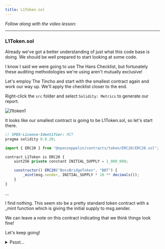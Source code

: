 ```yaml
---
title: L1Token.sol
---
```


_Follow along with the video lesson:_

---

### L1Token.sol

Already we've got a better understanding of just what this code base is doing. We should be well prepared to start looking at some code.

I know I said we were going to use The Hans Checklist, but fortunately these auditing methodologies we're using aren't mutually exclusive!

Let's employ The Tincho and start with the smallest contract again and work our way up. We'll apply the checklist closer to the end.

Right-click the `src` folder and select `Solidity: Metrics` to generate our report.

![l1token1](/security-section-7/7-l1token/l1token1.png)

It looks like our smallest contract is going to be L1Token.sol, so let's start there.

```js
// SPDX-License-Identifier: MIT
pragma solidity 0.8.20;

import { ERC20 } from "@openzeppelin/contracts/token/ERC20/ERC20.sol";

contract L1Token is ERC20 {
    uint256 private constant INITIAL_SUPPLY = 1_000_000;

    constructor() ERC20("BossBridgeToken", "BBT") {
        _mint(msg.sender, INITIAL_SUPPLY * 10 ** decimals());
    }
}
```

...

I find nothing. This seem sto be a pretty standard token contract with a \_mint function which is giving the initial supply to msg.sender.

We can leave a note on this contract indicating that we think things look fine!

Let's keep going!

<details>
<summary>Pssst...</summary>

There **_is_** actually a bug in this contract when combined with TokenFactory that isn't covered in this video... can you find it!?

</details>
